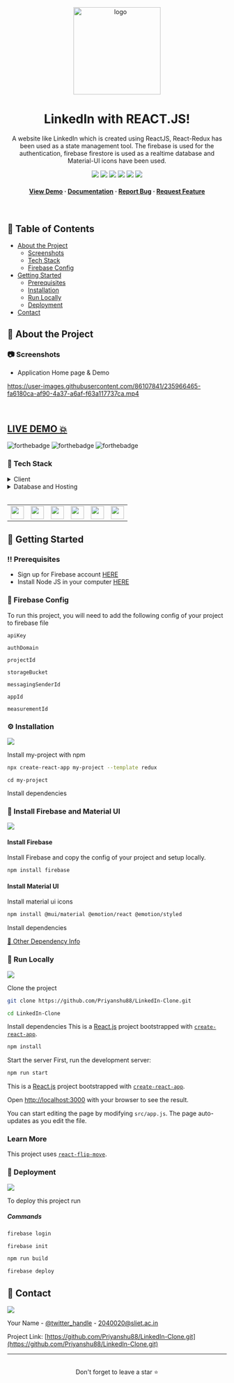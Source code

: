 <div align="center">

  <img src="https://myclouddoor.com/wp-content/uploads/2019/11/Linkedin-logo.png" alt="logo" width="200" height="auto" />

  <h1>LinkedIn with REACT.JS!</h1>

  <p>
A website like LinkedIn which is created using ReactJS, React-Redux has been used as a state management tool. The firebase is used for the authentication, firebase firestore is used as a realtime database and Material-UI icons have been used.
  </p>

<!-- Badges -->

<a href="https://linkedin-clone-ecb64.web.app/" target="_blank">![](https://img.shields.io/website-up-down-green-red/http/monip.org.svg)</a>
![](https://img.shields.io/badge/Maintained-Yes-indigo)
![](https://img.shields.io/github/forks/Priyanshu88/LinkedIn-Clone.svg)
![](https://img.shields.io/github/stars/Priyanshu88/LinkedIn-Clone.svg)
![](https://img.shields.io/github/issues/Priyanshu88/LinkedIn-Clone)
![](https://img.shields.io/github/last-commit/Priyanshu88/LinkedIn-Clone)

<h4>
    <a href="https://linkedin-clone-ecb64.web.app/">View Demo</a>
  <span> · </span>
    <a href="https://github.com/Priyanshu88/LinkedIn-Clone/blob/master/README.md">Documentation</a>
  <span> · </span>
    <a href="https://github.com/Priyanshu88/LinkedIn-Clone/issues">Report Bug</a>
  <span> · </span>
    <a href="https://github.com/Priyanshu88/LinkedIn-Clone/issues">Request Feature</a>
  </h4>
</div>

<br />

<!-- Table of Contents -->

## :notebook_with_decorative_cover: Table of Contents

- [About the Project](#star2-about-the-project)
  - [Screenshots](#camera-screenshots)
  - [Tech Stack](#space_invader-tech-stack)
  - [Firebase Config](#key-firebase-config)
- [Getting Started](#toolbox-getting-started)
  - [Prerequisites](#bangbang-prerequisites)
  - [Installation](#gear-installation)
  - [Run Locally](#running-run-locally)
  - [Deployment](#triangular_flag_on_post-deployment)
- [Contact](#handshake-contact)

<!-- About the Project -->

## :star2: About the Project

<!-- Screenshots -->

### :camera: Screenshots

- Application Home page & Demo


https://user-images.githubusercontent.com/86107841/235966465-fa6180ca-af90-4a37-a6af-f63a117737ca.mp4




<br />


## <a href="https://linkedin-clone-ecb64.web.app/" target="_blank">LIVE DEMO 💥</a>

![forthebadge](https://forthebadge.com/images/badges/built-with-love.svg)
![forthebadge](https://forthebadge.com/images/badges/for-you.svg)
![forthebadge](https://forthebadge.com/images/badges/powered-by-coffee.svg)

### :space_invader: Tech Stack

<details>
  <summary>Client</summary>
  <ul>
    <li><a href="https://developer.mozilla.org/en-US/docs/Web/CSS">CSS</li>
    <li><a href="https://react.dev/">React.js</a></li>
    <li><a href="https://react-redux.js.org/">React Redux</a></li>
    <li><a href="https://mui.com/material-ui/getting-started/overview/">Material UI</a></li>
  </ul>
</details>

<details>
  <summary>Database and Hosting</summary>
  <ul>
    <li><a href="https://firebase.google.com/">Firebase</a></li>
  </ul>
</details>

<br />

<table>
    <tr>
              <td>
<a href="#"><img src="https://th.bing.com/th/id/R.ec3e6e33fccfcd5a5740ca2bb84cd13c?rik=xuowG1doO%2bK1uw&riu=http%3a%2f%2fopencode.us%2fwp-content%2fuploads%2f2013%2f10%2fcss3_logo.png&ehk=%2bY%2fr752h%2bl2GqsHvJ4vFyGuAeQEBnPSgYPZ2cvDvRic%3d&risl=&pid=ImgRaw&r=0" alt="" width="30" height="30" /></a>
        </td> 
      <td>
<a href="#"><img src="https://www.freepnglogos.com/uploads/javascript-png/javascript-vector-logo-yellow-png-transparent-javascript-vector-12.png" alt="" width="30" height="30" /></a>
        </td>
        <td>
<a href="#"><img src="https://i0.wp.com/programmingwithmosh.com/wp-content/uploads/2019/01/2000px-React-icon.svg_.png?fit=2000%2C1413&ssl=1" alt="" width="30" height="30" /></a>
        </td>
                        <td>
<a href="#"><img src="https://www.blog.plint-sites.nl/wordpress/wp-content/uploads/2016/11/redux-logo-768x694.png" alt="" width="30" height="30" /></a>
        </td>
          <td>
<a href="#"><img src="https://user-images.githubusercontent.com/86107841/225980120-628b73b6-5c90-48d7-bd5d-92858e781710.png" alt="" width="30" height="30" /></a>
        </td>
         <td>
<a href="#"><img src="https://user-images.githubusercontent.com/99184393/177784603-d69e9d02-721a-4bce-b9b3-949165d2edeb.png" alt="" width="30" height="30" /></a>
        </td>  
    </tr>
</table>

## :toolbox: Getting Started

### :bangbang: Prerequisites

- Sign up for Firebase account <a href='https://console.firebase.google.com/'>HERE</a>
- Install Node JS in your computer <a href='https://nodejs.org/en/'>HERE</a>

<!-- Env Variables -->

### :key: Firebase Config

To run this project, you will need to add the following config of your project to firebase file

`apiKey`

`authDomain`

`projectId`

`storageBucket`

`messagingSenderId`

`appId`

`measurementId`

### :gear: Installation

![](https://img.shields.io/badge/React-20232A?style=for-the-badge&logo=react&logoColor=61DAFB)

Install my-project with npm

```bash
npx create-react-app my-project --template redux
```

```
cd my-project
```

Install dependencies

### :test_tube: Install Firebase and Material UI

![](https://img.shields.io/badge/Material%20UI-007FFF?style=for-the-badge&logo=mui&logoColor=white)

#### Install Firebase

Install Firebase and copy the config of your project and setup locally.

```bash
npm install firebase
```
#### Install Material UI

Install material ui icons
```bash
npm install @mui/material @emotion/react @emotion/styled
```

Install dependencies

<a href="https://github.com/Priyanshu88/LinkedIn-Clone/blob/master/package.json" target="_blank">🔶 Other Dependency Info</a>

<!-- Run Locally -->

### :running: Run Locally

![](https://img.shields.io/badge/GIT-E44C30?style=for-the-badge&logo=git&logoColor=white)

Clone the project

```bash
git clone https://github.com/Priyanshu88/LinkedIn-Clone.git
```

```bash
cd LinkedIn-Clone
```

Install dependencies
This is a [React.js](https://react.dev/) project bootstrapped with [`create-react-app`](https://github.com/facebook/create-react-app).

```bash
npm install
```

Start the server
First, run the development server:

```bash
npm run start
```

This is a [React.js](https://react.dev/) project bootstrapped with [`create-react-app`](https://github.com/facebook/create-react-app).

Open [http://localhost:3000](http://localhost:3000) with your browser to see the result.

You can start editing the page by modifying `src/app.js`. The page auto-updates as you edit the file.

### Learn More

This project uses [`react-flip-move`](https://github.com/joshwcomeau/react-flip-move).


<!-- Deployment -->

### :triangular_flag_on_post: Deployment

![](https://img.shields.io/badge/firebase-ffca28?style=for-the-badge&logo=firebase&logoColor=black)

To deploy this project run

##### Commands
```bash
firebase login
```
```bash
firebase init
```
```bash
npm run build
```
```bash
firebase deploy
```

## :handshake: Contact

![](https://img.shields.io/badge/Gmail-D14836?style=for-the-badge&logo=gmail&logoColor=white)

Your Name - [@twitter_handle](https://twitter.com/Priyans75729802?s=09) - 2040020@sliet.ac.in

Project Link: [https://github.com/Priyanshu88/LinkedIn-Clone.git](https://github.com/Priyanshu88/LinkedIn-Clone.git)

<hr />
<br />

<div align="center">Don't forget to leave a star ⭐️</div>
